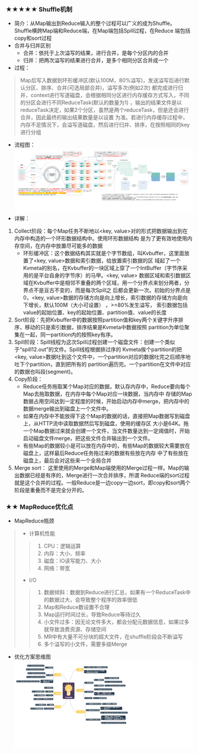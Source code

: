 ### ★★★★★ Shuffle机制
- 简介：从Map输出到Reduce输入的整个过程可以广义的成为Shuffle。Shuffle横跨Map端和Reduce端，在Map端包括Spill过程，在Reduce
端包括copy和sort过程
- 合并与归并区别
    - 合并：依托于上次溢写的结果，进行合并，是每个分区内的合并
    - 归并：把两次溢写的结果进行合并，是多个相同分区合并成一个
- 过程：
> Map后写入数据到环形缓冲区(默认100M，80%溢写)，发送溢写后进行默认分区、排序、合并(可选局部合并)，溢写多次(例如2次)
都完成进行归并，context进行写道磁盘，会根据相同分区进行内存缓存方式写入，不同的分区会进行不同ReduceTask(默认的数量为1)
，输出的结果文件是以reduceTask决定，如果2个分区，虽然是两个reduceTask，但是还会进行合并，因此最终的输出结果数量是以设置
为准。若进行内存缓存过程中，内存不足情况下，会溢写道磁盘，然后进行归并、排序，在按照相同的key进行分组
- 流程图：<br/>
![](img/Shuffle流程.png)
- 详解：
1. Collect阶段：每个Map任务不断地以<key, value>对的形式把数据输出到在内存中构造的一个环形数据结构中。使用环形数据结构
是为了更有效地使用内存空间，在内存中放置尽可能多的数据
    - 环形缓冲区：这个数据结构其实就是个字节数组，叫Kvbuffer，这里面放置了<key, value>数据和索引数据，给放置索引数据的区
域起了一个Kvmeta的别名，在Kvbuffer的一块区域上穿了一个IntBuffer（字节序采用的是平台自身的字节序）的马甲。<key, value>
数据区域和索引数据区域在Kvbuffer中是相邻不重叠的两个区域，用一个分界点来划分两者，分界点不是亘古不变的，而是每次Spill之
后都会更新一次。初始的分界点是0，<key, value>数据的存储方向是向上增长，索引数据的存储方向是向下增长，默认100M（大小可设置）
，>=80%发生溢写， 索引数据包括value的起始位置、key的起始位置、partition值、value的长度
2. Sort阶段：先把Kvbuffer中的数据按照partition值和key两个关键字升序排序，移动的只是索引数据，排序结果是Kvmeta中数据按照
partition为单位聚集在一起，同一partition内的按照key有序。
3. Spill阶段：Spill线程为这次Spill过程创建一个磁盘文件：创建一个类似于“spill12.out”的文件。Spill线程根据排过序的
Kvmeta挨个partition的把<key, value>数据吐到这个文件中，一个partition对应的数据吐完之后顺序地吐下个partition，直到把所有的
partition遍历完。一个partition在文件中对应的数据也叫段(segment)。
4. Copy阶段：
    - Reduce任务拖取某个Map对应的数据，默认存内存中，Reduce要向每个Map去拖取数据，在内存中每个Map对应一块数据，当内存中
存储的Map数据占用空间达到一定程度的时候，开始启动内存中merge，把内存中的数据merge输出到磁盘上一个文件中。 
    - 如果在内存中不能放得下这个Map的数据的话，直接把Map数据写到磁盘上，从HTTP流中读取数据然后写到磁盘，使用的缓存区
大小是64K。拖一个Map数据过来就会创建一个文件，当文件数量达到一定阈值时，开始启动磁盘文件merge，把这些文件合并输出到一个文件。
    - 有些Map的数据较小是可以放在内存中的，有些Map的数据较大需要放在磁盘上，这样最后Reduce任务拖过来的数据有些放在内存
中了有些放在磁盘上，最后会对这些来一个全局合并
6. Merge sort： 这里使用的Merge和Map端使用的Merge过程一样。Map的输出数据已经是有序的，Merge进行一次合并排序，所谓
Reduce端的sort过程就是这个合并的过程。一般Reduce是一边copy一边sort，即copy和sort两个阶段是重叠而不是完全分开的。
### ★★ MapReduce优化点
- MapReduce瓶颈
> - 计算机性能
> > 1. CPU：逻辑运算
> > 1. 内存：大小、频率
> > 1. 磁盘：IO读写能力、大小
> > 1. 网络：带宽
> - I/O
> > 1. 数据倾斜：数据到Reduce进行汇总，如果有一个ReduceTask中的数据过大，会导致整个程序的效率很低
> > 1. Map和Reduce数设置不合理
> > 1. Map运行时间过长，导致Reduce等待过久
> > 1. 小文件过多：因无论文件多大，都会分配元数据信息，如果过多就导致浪费资源、存储空间
> > 1. MR中有大量不可分块的超大文件，在shuffle阶段会不断溢写
> > 1. 多个溢写的小文件，需要多级Merge
- 优化方案思维图
![](img/MR优化思路.png)
